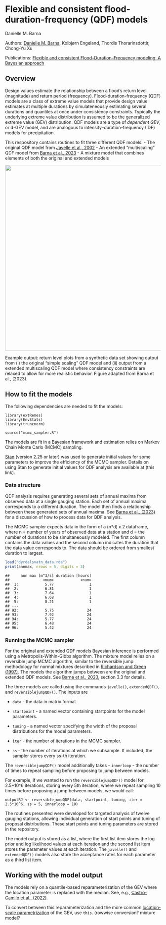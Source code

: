 Flexible and consistent flood-duration-frequency (QDF) models
================
Danielle M. Barna

Authors: [Danielle M.
Barna](https://scholar.google.com/citations?hl=no&user=homV8wQAAAAJ),
Kolbjørn Engeland, Thordis Thorarinsdottir, Chong-Yu Xu

Publications: [Flexible and consistent Flood–Duration–Frequency
modeling: A Bayesian
approach](https://www.sciencedirect.com/science/article/pii/S0022169423003906#b34)

## Overview

Design values estimate the relationship between a flood’s return level
(magnitude) and return period (frequency). Flood-duration-frequency
(QDF) models are a class of extreme value models that provide design
value estimates at multiple durations by simulateneously estimating
several durations and quantiles at once under consistency constraints.
Typically the underlying extreme value distribution is assumed to be the
generalized extreme value (GEV) distribution. QDF models are a type of
*dependent GEV*, or d-GEV model, and are analogous to
intensity–duration–frequency (IDF) models for precipitation.

This respository contains routines to fit three different QDF models: -
The original QDF model from [Javelle et al.,
2002](https://www.sciencedirect.com/science/article/pii/S0022169401005777) -
An extended “multiscaling” QDF model from [Barna et al.,
2023](https://www.sciencedirect.com/science/article/pii/S0022169423003906#b34) -
A mixture model that combines elements of both the original and extended
models

<img src="https://github.com/ClimDesign/QDF/assets/49793254/ee515bf8-0c44-4436-88e0-44b1ea58c726" width="600">

Example output: return level plots from a synthetic data set showing
output from (i) the original “simple scaling” QDF model and (ii) output
from a extended multiscaling QDF model where consistency constraints are
relaxed to allow for more realistic behavior. Figure adapted from Barna
et al., (2023).

## How to fit the models

The following dependencies are needed to fit the models:

    library(extRemes)
    library(EnvStats)
    library(truncnorm)

    source("mcmc_sampler.R")

The models are fit in a Bayesian framework and estimation relies on
Markov Chain Monte Carlo (MCMC) sampling.

[Stan](https://mc-stan.org/) (version 2.25 or later) was used to
generate initial values for some parameters to improve the efficiency of
the MCMC sampler. Details on using Stan to generate initial values for
QDF analysis are available at (this link).

### Data structure

QDF analysis requires generating several sets of annual maxima from
observed data at a single gauging station. Each set of annual maxima
corresponds to a different duration. The model then finds a relationship
between these generated sets of annual maxima. See [Barna et al.,
(2023)](https://www.sciencedirect.com/science/article/pii/S0022169423003906#b34)
for a discussion of how to process data for QDF analysis.

The MCMC sampler expects data in the form of a (n\*d) x 2 dataframe,
where n = number of years of observed data at a station and d = the
number of durations to be simultaneously modeled. The first column
contains the data values and the second column indicates the duration
that the data value corresponds to. The data should be ordered from
smallest duration to largest.

``` r
load("dyrdalsvatn_data.rda")
print(annmax, nrows = 5, digits = 3)
```

    ##     ann max [m^3/s] duration [hours]
    ##               <num>            <num>
    ##  1:            5.77                1
    ##  2:            6.81                1
    ##  3:            7.64                1
    ##  4:            6.68                1
    ##  5:            8.21                1
    ## ---                                 
    ## 92:            5.75               24
    ## 93:            7.92               24
    ## 94:            5.77               24
    ## 95:            6.48               24
    ## 96:            5.42               24

### Running the MCMC sampler

For the original and extended QDF models Bayesian inference is performed
using a Metropolis-Within-Gibbs algorithm. The mixture model relies on a
reversible jump MCMC algorithm, similar to the reversible jump
methodology for normal mixtures described in [Richardson and Green
(1997)](https://academic.oup.com/jrsssb/article/59/4/731/7083042). The
models the algorithm jumps between are the original and extended QDF
models. See [Barna et al.,
2023](https://www.sciencedirect.com/science/article/pii/S0022169423003906#b34),
section 3.3 for details.

The three models are called using the commands `javelle()`,
`extendedQDF()`, and `reversiblejumpQDF()`. The inputs are

- `data` - the data in matrix format

- `startpoint` - a named vector containing startpoints for the model
  parameters.

- `tuning` - a named vector specifying the width of the proposal
  distributions for the model parameters.

- `iter` - the number of iterations in the MCMC sampler.

- `ss` - the number of iterations at which we subsample. If included,
  the sampler stores every ss-th iteration.

The `reversiblejumpQDF()` model additionally takes - `innerloop` - the
number of times to repeat sampling before proposing to jump between
models.

For example, if we wanted to run the `reversiblejumpQDF()` model for
2.5\*10^6 iterations, storing every 5th iteration, where we repeat
sampling 10 times before proposing a jump between models, we would call:

    outputRJ <- reversiblejumpQDF(data, startpoint, tuning, iter = 2.5*10^6, ss = 5, innerloop = 10)

The routines presented were developed for targeted analysis of twelve
gauging stations, allowing individual generation of start points and
tuning of proposal distributions. These start points and tuning
parameters are stored in the repository.

The model output is stored as a list, where the first list item stores
the log prior and log likelihood values at each iteration and the second
list item stores the parameter values at each iteration. The `javelle()`
and `extendedQDF()` models also store the acceptance rates for each
parameter as a third list item.

## Working with the model output

The models rely on a quantile-based reparameterization of the GEV where
the location parameter is replaced with the median. See, e.g.,
[Castro-Camilo et al.,
(2022)](https://onlinelibrary.wiley.com/doi/full/10.1002/env.2742).

To convert between this reparameterization and the more common
[location-scale
parametrization](https://en.wikipedia.org/wiki/Generalized_extreme_value_distribution)
of the GEV, use `this`. (rowwise conversion? mixture model?
